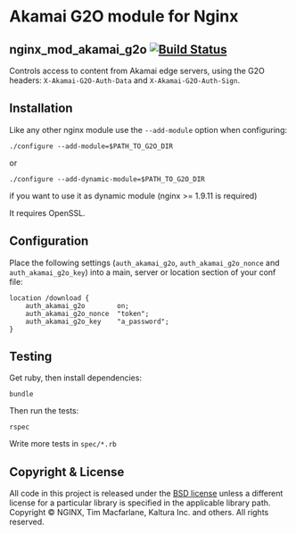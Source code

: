 # Akamai G2O module for Nginx
## nginx_mod_akamai_g2o [![Build Status](https://travis-ci.org/kaltura/nginx_mod_akamai_g2o.svg?branch=master)](https://travis-ci.org/kaltura/nginx_mod_akamai_g2o)

Controls access to content from Akamai edge servers, using the G2O headers: `X-Akamai-G2O-Auth-Data` and `X-Akamai-G2O-Auth-Sign`.

## Installation

Like any other nginx module use the `--add-module` option when configuring:

    ./configure --add-module=$PATH_TO_G2O_DIR
or

    ./configure --add-dynamic-module=$PATH_TO_G2O_DIR
if you want to use it as dynamic module (nginx >= 1.9.11 is required)

It requires OpenSSL.

## Configuration

Place the following settings (`auth_akamai_g2o`, `auth_akamai_g2o_nonce` and `auth_akamai_g2o_key`) into a main, server or location section of your conf file:

    location /download {
        auth_akamai_g2o        on;
        auth_akamai_g2o_nonce  "token";
        auth_akamai_g2o_key    "a_password";
    }

## Testing

Get ruby, then install dependencies:

    bundle

Then run the tests:

    rspec

Write more tests in `spec/*.rb`

## Copyright & License

All code in this project is released under the [BSD license](https://github.com/kaltura/nginx_mod_akamai_g2o/blob/master/LICENSE) unless a different license for a particular library is specified in the applicable library path.
Copyright © NGINX, Tim Macfarlane, Kaltura Inc. and others. All rights reserved.
